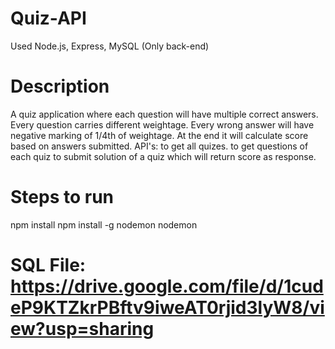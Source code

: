 # Quiz-API
Used Node.js, Express, MySQL (Only back-end)

# Description
A quiz application where each question will have multiple correct answers. Every question carries different weightage. Every wrong answer will have negative marking of 1/4th of weightage. At the end it will calculate score based on answers submitted.
API's:  to get all quizes.
          to get questions of each quiz
          to submit solution of a quiz which will return score as response. 

# Steps to run
  npm install
  npm install -g nodemon
  nodemon
  
# SQL File: https://drive.google.com/file/d/1cudeP9KTZkrPBftv9iweAT0rjid3lyW8/view?usp=sharing
